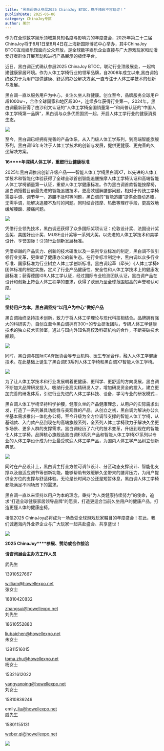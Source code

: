 ```yaml
---
title: "黑白调确认参展2025 ChinaJoy BTOC，携手精彩不容错过！"
publishDate: 2025-06-06
category: ChinaJoy专区
author: 莱尔
---
```


作为在全球数字娱乐领域兼具知名度与影响力的年度盛会，2025年第二十二届ChinaJoy将于8月1日至8月4日在上海新国际博览中心举办，其中ChinaJoy BTOC互动娱乐馆面向公众开放，是全球数字娱乐企业直接与广大游戏玩家和动漫爱好者群体开展互动和进行产品展示的极佳平台。

近日，黑白调正式确认参展2025 ChinaJoy BTOC，联动行业顶级展会，一起构建健康家居环境。作为人体工学椅行业的领军品牌，自2008年成立以来,黑白调始终致力于为用户提供健康、舒适的办公解决方案,一直专注于人体工学技术的创新与发展。

黑白调一直以服务用户为中心，关注久坐人群健康。创立至今，品牌服务全球用户超1000w+，合作全球国家和地区超30+，连续多年获得行业第一。2024年，黑白调最新获得了由沙利文认证的“人体工学椅全国销量第一”和尚普认证的“中国人体工学椅第一品牌”，黑白调与众多优质国货一起，开启人体工学行业的健康消费生态。

![](https://ec-net-1251389766.cos.ap-shanghai.myqcloud.com/wp-content/uploads/2025/06/20250606161421935.png)

至今，黑白调已经拥有完善的产品体系，从入门级人体工学系列，到高端智能旗舰系列，黑白调16年专注于人体工学技术的创新与发展，提供更健康、更完善的久坐解决方案。

**16****年深耕人体工学，重塑行业健康标准**

2025年黑白调推出创新升级产品——智能人体工学椅黑白调X7，以先进的人体工学技术和智能化体验获得了全球全球首创智能追腰按摩人体工学椅认证和高端智能人体工学椅销量第一认证，重塑人体工学健康标准。作为黑白调首款智能按摩椅，黑白调搭载目前最先进的智能追腰技术，更高效缓解腰部问题，相对于传统工学椅需要手调、调节单一、追腰不及时等问题，黑白调的“智能追腰”提供全自动追腰，无需手调，能解决追腰不及时的问题。同时结合按摩、热敷等理疗手段，更高效地缓解腰酸、腰痛问题。 

![](https://ec-net-1251389766.cos.ap-shanghai.myqcloud.com/wp-content/uploads/2025/06/20250606161425252.png)

凭借行业领先技术，黑白调还获得了众多国际奖项认证：伦敦设计奖、法国设计奖金奖、美国好设计奖、MUSE设计奖等一系列大奖，以先进的人体工学技术和美学设计，享誉国际！引领行业创新发展标准。

凭借卓越的产品实力、创新的技术研发以及一系列专业标准的制定，黑白调不仅引领行业变革，更重塑了健康办公的新生态。在行业标准制定中，黑白调以众多行业标准、国家标准为行业树立人体工学创新标准。黑白调起草（牵头）《人体工学椅》团体标准的制定实施，定义了行业产品健康性、安全性和人体工学技术上的健康发展标准；获得德国IGR人体工学认证，经过国际专业检测团队认证，黑白调产品在设计和创新上符合人体工程学的要求，获得了欧洲乃至全球范围超高的声誉和认可度。

![](https://ec-net-1251389766.cos.ap-shanghai.myqcloud.com/wp-content/uploads/2025/06/20250606161429177.png)

**坚持用户为本，黑白调坚持“以用户为中心”做好产品**

黑白调始终坚持技术创新，致力于将人体工学理论与现代科技相结合。品牌拥有强大的科研实力，自创立至今黑白调拥有300+的专业研发团队，专研人体工学健康技术的独立技术实验室，通过与国内外知名高校及科研机构的合作，不断突破技术瓶颈。

![](https://ec-net-1251389766.cos.ap-shanghai.myqcloud.com/wp-content/uploads/2025/06/20250606161433888.png)

同时，黑白调与国际ICA脊医协会等专业机构、医生专家合作，融入人体工学健康技术。在此基础上诞生了黑白调E3系列人体工学椅和黑白调X7智能人体工学椅。

![](https://ec-net-1251389766.cos.ap-shanghai.myqcloud.com/wp-content/uploads/2025/06/20250606161436861.png)

为了让人体工学技术和行业发展朝着更健康、更科学、更舒适的方向发展，黑白调不断加大品牌研发投入，吸纳行业高尖精研发人才，增加研发资金的投入，建立更加完善的研发体系，引进行业先进的人体工学科技、设备，学习专业的研发模式...

黑白调人体工学椅坚持科学护腰，健康久坐的产品健康理念，从用户的实际需求出发，打造了一系列兼具功能性与美观性的产品。从创立之初，黑白调为解决办公久坐基本需求推出一体化办公椅，至今升级为全方位调节支撑的智能人体工学椅，从基础款、入门款产品到现在的高端旗舰系列，全系列人体工学椅致力于解决久坐更多场景、更多人群的支撑需求。黑白调经历了六代的技术变革，升级到现在的智能化人体工学椅。品牌核心旗舰品黑白调E3系列产品和智能人体工学椅X7系列以专业的人体工学设计成为行业最受欢迎人体工学产品，为国内人体工学产品树立创新典范。

![](https://ec-net-1251389766.cos.ap-shanghai.myqcloud.com/wp-content/uploads/2025/06/20250606161443246.png)

同时在产品设计上，黑白调主打全方位可调节设计、分区动态支撑设计、智能化支撑以及自适应调节等创新功能，能够帮助有效缓解久坐带来的腰背压力，为用户提供全方位的支撑与舒适体验。无论是长时间办公还是短暂休息，黑白调人体工学椅都能满足不同场景下的需求。

黑白调一直以来坚持以用户为本的理念，秉持“为人类健康持续努力”的使命，追求“打造全球健康家居领导品牌”的愿景，打造更适合当前久坐用户的健康产品，打造更懂人体的健康座椅。

相信2025 ChinaJoy必将成为一场备受全球游戏玩家瞩目的年度盛会！在此，我们诚邀海内外业界企业与广大玩家一起共赴盛会、共享盛世！

![](https://ec-net-1251389766.cos.ap-shanghai.myqcloud.com/wp-content/uploads/2025/06/20250606161447661.png)

**2025 ChinaJoy****参展、赞助或合作接洽**

**请咨询展会主办方工作人员**

武先生

13910527667

william@howellexpo.net  
张女士

18810420832

zhangsui@howellexpo.net  
刘先生

18610552880

liubaichen@howellexpo.net  
朱女士

13811516015

toma.zhu@howellexpo.net  
杨女士

15321612022

yangyanping@howellexpo.net  
刘女士

15810836246

emily\_liu@howellexpo.net  
戚先生

15801155131

weber.qi@howellexpo.net

![](https://ec-net-1251389766.cos.ap-shanghai.myqcloud.com/wp-content/uploads/2025/06/20250606161450754.png)
